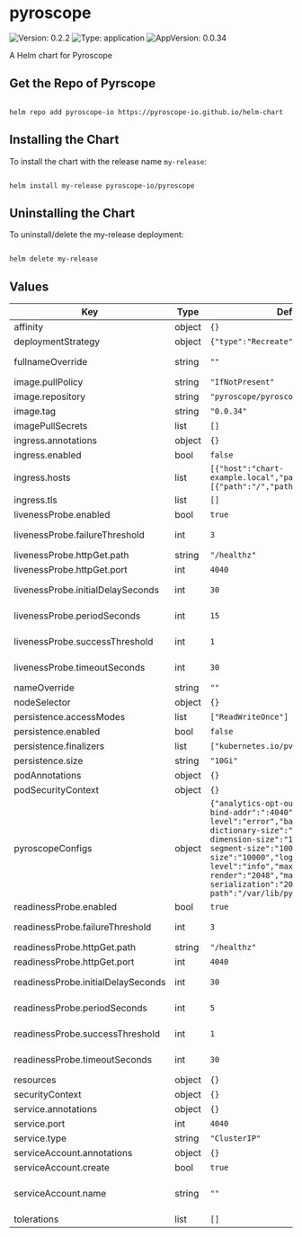 # pyroscope

![Version: 0.2.2](https://img.shields.io/badge/Version-0.2.2-informational?style=flat-square) ![Type: application](https://img.shields.io/badge/Type-application-informational?style=flat-square) ![AppVersion: 0.0.34](https://img.shields.io/badge/AppVersion-0.0.34-informational?style=flat-square)

A Helm chart for Pyroscope

## Get the Repo of Pyrscope

```console

helm repo add pyroscope-io https://pyroscope-io.github.io/helm-chart

```

## Installing the Chart

To install the chart with the release name `my-release`:

```console

helm install my-release pyroscope-io/pyroscope

```

## Uninstalling the Chart

To uninstall/delete the my-release deployment:

```console

helm delete my-release

```

## Values

| Key | Type | Default | Description |
|-----|------|---------|-------------|
| affinity | object | `{}` | Affinity settings for pod assignment |
| deploymentStrategy | object | `{"type":"Recreate"}` | Deployment strategy |
| fullnameOverride | string | `""` | Defaults to .Release.Name-.Chart.Name unless .Release.Name contains "pyroscope" |
| image.pullPolicy | string | `"IfNotPresent"` | Image pull policy |
| image.repository | string | `"pyroscope/pyroscope"` | image to use for deploying |
| image.tag | string | `"0.0.34"` | Tag for pyroscope image to use |
| imagePullSecrets | list | `[]` | Image pull secrets |
| ingress.annotations | object | `{}` | Ingress annotations (values are templated) |
| ingress.enabled | bool | `false` | Enables Ingress |
| ingress.hosts | list | `[{"host":"chart-example.local","paths":[{"path":"/","pathType":"Prefix"}]}]` | Ingress accepted hostnames |
| ingress.tls | list | `[]` | Ingress TLS configuration |
| livenessProbe.enabled | bool | `true` | Enable Pyroscope server liveness |
| livenessProbe.failureThreshold | int | `3` | Pyroscope server liveness check failure threshold |
| livenessProbe.httpGet.path | string | `"/healthz"` | Pyroscope server liveness check path |
| livenessProbe.httpGet.port | int | `4040` | Pyroscope server liveness check port |
| livenessProbe.initialDelaySeconds | int | `30` | Pyroscope server liveness check intial delay in seconds |
| livenessProbe.periodSeconds | int | `15` | Pyroscope server liveness check frequency in seconds |
| livenessProbe.successThreshold | int | `1` | Pyroscope server liveness check success threshold |
| livenessProbe.timeoutSeconds | int | `30` | Pyroscope server liveness check request timeout |
| nameOverride | string | `""` | Defaults to .Chart.Name |
| nodeSelector | object | `{}` | Node labels for pod assignment |
| persistence.accessModes | list | `["ReadWriteOnce"]` | Persistence access modes |
| persistence.enabled | bool | `false` | Use persistent volume to store data |
| persistence.finalizers | list | `["kubernetes.io/pvc-protection"]` | PersistentVolumeClaim finalizers |
| persistence.size | string | `"10Gi"` | Size of persistent volume claim |
| podAnnotations | object | `{}` | Pod annotations |
| podSecurityContext | object | `{}` | Pod securityContext |
| pyroscopeConfigs | object | `{"analytics-opt-out":"false","api-bind-addr":":4040","badger-log-level":"error","base-url":"","cache-dictionary-size":"1000","cache-dimension-size":"1000","cache-segment-size":"1000","cache-tree-size":"10000","log-level":"info","max-nodes-render":"2048","max-nodes-serialization":"2048","storage-path":"/var/lib/pyroscope"}` | Map of pyroscope configs to be used for ref default: https://pyroscope.io/docs/configuration#self-documented-server-config |
| readinessProbe.enabled | bool | `true` | Enable Pyroscope server readiness |
| readinessProbe.failureThreshold | int | `3` | Pyroscope server readiness check failure threshold count |
| readinessProbe.httpGet.path | string | `"/healthz"` | Pyroscope server readiness check path |
| readinessProbe.httpGet.port | int | `4040` | Pyroscope server readiness check port |
| readinessProbe.initialDelaySeconds | int | `30` | Pyroscope server readiness initial delay in seconds |
| readinessProbe.periodSeconds | int | `5` | Pyroscope server readiness check frequency in seconds |
| readinessProbe.successThreshold | int | `1` | Pyroscope server readiness check success threshold count |
| readinessProbe.timeoutSeconds | int | `30` | Pyroscope server readiness check request timeout |
| resources | object | `{}` | CPU/Memory resource requests/limits |
| securityContext | object | `{}` | Deployment securityContext |
| service.annotations | object | `{}` | Service annotations |
| service.port | int | `4040` | Kubernetes port where service is exposed |
| service.type | string | `"ClusterIP"` | Specify a service type |
| serviceAccount.annotations | object | `{}` | ServiceAccount annotations |
| serviceAccount.create | bool | `true` | Create service account |
| serviceAccount.name | string | `""` | Service account name to use, when empty will be set to created account if serviceAccount.create is set else to default |
| tolerations | list | `[]` | Toleration labels for pod assignment |